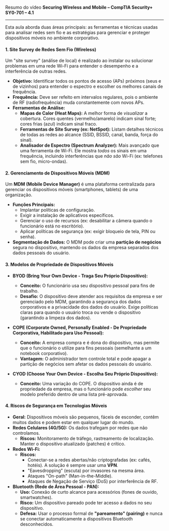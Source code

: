 Resumo do vídeo **Securing Wireless and Mobile – CompTIA Security+ SY0-701 – 4.1**

---

Esta aula aborda duas áreas principais: as ferramentas e técnicas usadas para analisar redes sem fio e as estratégias para gerenciar e proteger dispositivos móveis no ambiente corporativo.

#### **1. Site Survey de Redes Sem Fio (Wireless)**

Um "site survey" (análise de local) é realizado ao instalar ou solucionar problemas em uma rede Wi-Fi para entender o desempenho e a interferência de outras redes.

* **Objetivo:** Identificar todos os pontos de acesso (APs) próximos (seus e de vizinhos) para entender o espectro e escolher os melhores canais de frequência.
* **Frequência:** Deve ser refeito em intervalos regulares, pois o ambiente de RF (radiofrequência) muda constantemente com novos APs.
* **Ferramentas de Análise:**
    * **Mapas de Calor (Heat Maps):** A melhor forma de *visualizar* a cobertura. Cores quentes (vermelho/amarelo) indicam sinal forte; cores frias (azul) indicam sinal fraco.
    * **Ferramentas de Site Survey (ex: NetSpot):** Listam detalhes técnicos de todas as redes ao alcance (SSID, BSSID, canal, banda, força do sinal).
    * **Analisador de Espectro (Spectrum Analyzer):** Mais avançado que uma ferramenta de Wi-Fi. Ele mostra *todos* os sinais em uma frequência, incluindo interferências que *não são* Wi-Fi (ex: telefones sem fio, micro-ondas).

#### **2. Gerenciamento de Dispositivos Móveis (MDM)**

Um **MDM (Mobile Device Manager)** é uma plataforma centralizada para gerenciar os dispositivos móveis (smartphones, tablets) de uma organização.

* **Funções Principais:**
    * Implantar políticas de configuração.
    * Exigir a instalação de aplicativos específicos.
    * Gerenciar o uso de recursos (ex: desabilitar a câmera quando o funcionário está no escritório).
    * Aplicar políticas de segurança (ex: exigir bloqueio de tela, PIN ou senha).
* **Segmentação de Dados:** O MDM pode criar uma **partição de negócios** segura no dispositivo, mantendo os dados da empresa separados dos dados pessoais do usuário.

#### **3. Modelos de Propriedade de Dispositivos Móveis**

* **BYOD (Bring Your Own Device - Traga Seu Próprio Dispositivo):**
    * **Conceito:** O funcionário usa seu dispositivo pessoal para fins de trabalho.
    * **Desafio:** O dispositivo deve atender aos requisitos da empresa e ser gerenciado pelo MDM, garantindo a segurança dos dados corporativos e a privacidade dos dados do usuário. Exige políticas claras para quando o usuário troca ou vende o dispositivo (garantindo a limpeza dos dados).

* **COPE (Corporate Owned, Personally Enabled - De Propriedade Corporativa, Habilitado para Uso Pessoal):**
    * **Conceito:** A empresa compra e é dona do dispositivo, mas permite que o funcionário o utilize para fins pessoais (semelhante a um notebook corporativo).
    * **Vantagem:** O administrador tem controle total e pode apagar a partição de negócios sem afetar os dados pessoais do usuário.

* **CYOD (Choose Your Own Device - Escolha Seu Próprio Dispositivo):**
    * **Conceito:** Uma variação do COPE. O dispositivo ainda é de propriedade da empresa, mas o funcionário pode *escolher* seu modelo preferido dentro de uma lista pré-aprovada.

#### **4. Riscos de Segurança em Tecnologias Móveis**

* **Geral:** Dispositivos móveis são pequenos, fáceis de esconder, contêm muitos dados e podem estar em qualquer lugar do mundo.
* **Redes Celulares (4G/5G):** Os dados trafegam por redes que não controlamos.
    * **Riscos:** Monitoramento de tráfego, rastreamento de localização. Manter o dispositivo atualizado (patches) é crítico.
* **Redes Wi-Fi:**
    * **Riscos:**
        * Conectar-se a redes abertas/não criptografadas (ex: cafés, hotéis). A solução é sempre usar uma **VPN**.
        * "Eavesdropping" (escuta) por invasores na mesma área.
        * Ataques "On-path" (Man-in-the-Middle).
        * Ataques de Negação de Serviço (DoS) por interferência de RF.
* **Bluetooth (Rede de Área Pessoal - PAN):**
    * **Uso:** Conexão de curto alcance para acessórios (fones de ouvido, smartwatches).
    * **Risco:** Um dispositivo pareado pode ter acesso a dados no seu dispositivo.
    * **Defesa:** Usar o processo formal de **"pareamento" (pairing)** e nunca se conectar automaticamente a dispositivos Bluetooth desconhecidos.